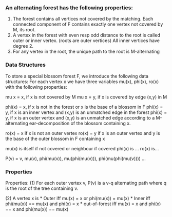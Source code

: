 
### An alternating forest has the following properties:

1. The forest contains all vertices not covered by the matching. Each connected
   component of F contains exactly one vertex not covered by M, its root.
2. A vertex in the forest with even resp odd distance to the root is called
   outer or inner vertex. (roots are outer vertices) All inner vertices have
   degree 2.
3. For any vertex in the root, the unique path to the root is M-alternating

### Data Structures
To store a special blossom forest F, we introduce the following data
structures:
For each vertex x we have three variables mu(x), phi(x), ro(x) with the
following properties:

mu x = x, if x is not covered by M
mu x = y, if x is covered by edge (x,y) in M

phi(x) = x, if x is not in the forest or x is the base of a blossom in F
phi(x) = y, if x is an inner vertex and (x,y) is an unmatched edge in the
              forest
phi(x) = y, if x is an outer vertex and (x,y) is an unmatched edge
              according to a M-alternating ear-decomposition of the blossom
              containing x.


ro(x) = x if x is not an outer vertex
ro(x) = y if x is an outer vertex and y is the base of the outer blossom in F
               containing x


mu(x) is itself if not covered or neighbour if covered
phi(x) is ...
ro(x) is...


P(v) = v, mu(v), phi(mu(v)), mu(phi(mu(v))), phi(mu(phi(mu(v)))) ...

### Properties
Properties: 
(1) For each outer vertex v, P(v) is a v-q alternating path where q
is the root of the tree containing v.

(2) A vertex x is 
    * Outer iff mu(x) = x  or phi(mu(x)) \= mu(x)
    * Inner iff phi(mu(x)) == mu(x) and phi(x) \= x
    * out-of-forest iff mu(x) \= x and phi(x) == x and phi(mu(x)) == mu(x)
